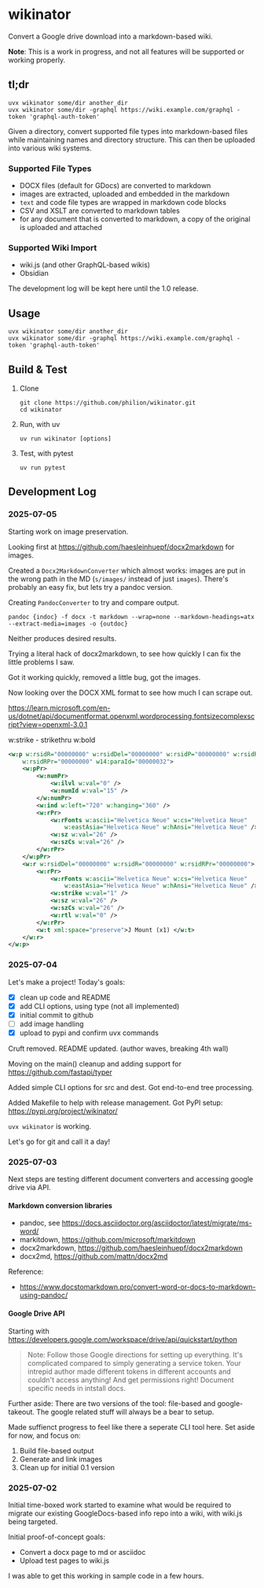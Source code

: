 # wikinator

Convert a Google drive download into a markdown-based wiki.

**Note**: This is a work in progress, and not all features will be supported or working properly.

## tl;dr
```
uvx wikinator some/dir another_dir
uvx wikinator some/dir -graphql https://wiki.example.com/graphql -token 'graphql-auth-token'
```

Given a directory, convert supported file types into markdown-based files while maintaining names and directory structure. This can then be uploaded into various wiki systems.

### Supported File Types
- DOCX files (default for GDocs) are converted to markdown
- images are extracted, uploaded and embedded in the markdown
- `text` and code file types are wrapped in markdown code blocks
- CSV and XSLT are converted to markdown tables
- for any document that is converted to markdown, a copy of the original is uploaded and attached

### Supported Wiki Import
- wiki.js (and other GraphQL-based wikis)
- Obsidian

The development log will be kept here until the 1.0 release.

## Usage
```
uvx wikinator some/dir another_dir
uvx wikinator some/dir -graphql https://wiki.example.com/graphql -token 'graphql-auth-token'
```

## Build & Test
1. Clone
    ```
    git clone https://github.com/philion/wikinator.git
    cd wikinator
    ```
2. Run, with uv
    ```
    uv run wikinator [options]
    ```
3. Test, with pytest
    ```
    uv run pytest
    ```

## Development Log

### 2025-07-05
Starting work on image preservation.

Looking first at https://github.com/haesleinhuepf/docx2markdown for images.

Created a `Docx2MarkdownConverter` which almost works: images are put in the wrong path in the MD (`s/images/` instead of just `images`).
There's probably an easy fix, but lets try a pandoc version.

Creating `PandocConverter` to try and compare output.
```
pandoc {indoc} -f docx -t markdown --wrap=none --markdown-headings=atx --extract-media=images -o {outdoc}
```

Neither produces desired results.

Trying a literal hack of docx2markdown, to see how quickly I can fix the little problems I saw.

Got it working quickly, removed a little bug, got the images.

Now looking over the DOCX XML format to see how much I can scrape out.

https://learn.microsoft.com/en-us/dotnet/api/documentformat.openxml.wordprocessing.fontsizecomplexscript?view=openxml-3.0.1

w:strike - strikethru
w:bold

```xml
<w:p w:rsidR="00000000" w:rsidDel="00000000" w:rsidP="00000000" w:rsidRDefault="00000000"
    w:rsidRPr="00000000" w14:paraId="00000032">
    <w:pPr>
        <w:numPr>
            <w:ilvl w:val="0" />
            <w:numId w:val="15" />
        </w:numPr>
        <w:ind w:left="720" w:hanging="360" />
        <w:rPr>
            <w:rFonts w:ascii="Helvetica Neue" w:cs="Helvetica Neue"
                w:eastAsia="Helvetica Neue" w:hAnsi="Helvetica Neue" />
            <w:sz w:val="26" />
            <w:szCs w:val="26" />
        </w:rPr>
    </w:pPr>
    <w:r w:rsidDel="00000000" w:rsidR="00000000" w:rsidRPr="00000000">
        <w:rPr>
            <w:rFonts w:ascii="Helvetica Neue" w:cs="Helvetica Neue"
                w:eastAsia="Helvetica Neue" w:hAnsi="Helvetica Neue" />
            <w:strike w:val="1" />
            <w:sz w:val="26" />
            <w:szCs w:val="26" />
            <w:rtl w:val="0" />
        </w:rPr>
        <w:t xml:space="preserve">J Mount (x1) </w:t>
    </w:r>
</w:p>
```


### 2025-07-04
Let's make a project! Today's goals:
- [x] clean up code and README
- [x] add CLI options, using type (not all implemented)
- [x] initial commit to github
- [ ] add image handling
- [x] upload to pypi and confirm uvx commands

Cruft removed. README updated. (author waves, breaking 4th wall)

Moving on the main() cleanup and adding support for https://github.com/fastapi/typer

Added simple CLI options for src and dest. Got end-to-end tree processing.

Added Makefile to help with release management. Got PyPI setup: https://pypi.org/project/wikinator/

`uvx wikinator` is working.

Let's go for git and call it a day!

### 2025-07-03
Next steps are testing different document converters and accessing google drive via API.

#### Markdown conversion libraries
- pandoc, see https://docs.asciidoctor.org/asciidoctor/latest/migrate/ms-word/
- markitdown, https://github.com/microsoft/markitdown
- docx2markdown, https://github.com/haesleinhuepf/docx2markdown
- docx2md, https://github.com/mattn/docx2md

Reference:
- https://www.docstomarkdown.pro/convert-word-or-docs-to-markdown-using-pandoc/

#### Google Drive API
Starting with https://developers.google.com/workspace/drive/api/quickstart/python

> Note: Follow those Google directions for setting up everything. It's complicated compared to simply generating a service token. Your intrepid author made different tokens in different accounts and couldn't access anything! And get permissions right! Document specific needs in intstall docs.

Further aside: There are two versions of the tool: file-based and google-takeout. The google related stuff will always be a bear to setup.

Made suffienct progress to feel like there a seperate CLI tool here. Set aside for now, and focus on:
1. Build file-based output
2. Generate and link images
3. Clean up for initial 0.1 version

### 2025-07-02
Initial time-boxed work started to examine what would be required to migrate our existing GoogleDocs-based info repo into a wiki, with wiki.js being targeted.

Initial proof-of-concept goals:
- Convert a docx page to md or asciidoc
- Upload test pages to wiki.js

I was able to get this working in sample code in a few hours.
